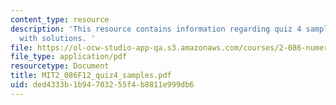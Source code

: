 ```yaml
---
content_type: resource
description: 'This resource contains information regarding quiz 4 sample problems
  with solutions. '
file: https://ol-ocw-studio-app-qa.s3.amazonaws.com/courses/2-086-numerical-computation-for-mechanical-engineers-fall-2012/ded4333b1b94703255f4b8811e999db6_MIT2_086F12_quiz4_study.pdf
file_type: application/pdf
resourcetype: Document
title: MIT2_086F12_quiz4_samples.pdf
uid: ded4333b-1b94-7032-55f4-b8811e999db6
---
```

